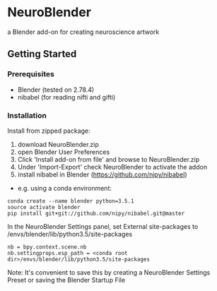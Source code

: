 # NeuroBlender
a Blender add-on for creating neuroscience artwork

## Getting Started

### Prerequisites
- Blender (tested on 2.78.4)
- nibabel (for reading nifti and gifti)

### Installation
Install from zipped package:
1. download NeuroBlender.zip
2. open Blender User Preferences
3. Click 'Install add-on from file' and browse to NeuroBlender.zip
4. Under 'Import-Export' check NeuroBlender to activate the addon
5. install nibabel in Blender (https://github.com/nipy/nibabel)
- e.g. using a conda environment:
```
conda create --name blender python=3.5.1
source activate blender
pip install git+git://github.com/nipy/nibabel.git@master
```
In the NeuroBlender Settings panel, set External site-packages to 
<conda root dir>/envs/blender/lib/python3.5/site-packages
```
nb = bpy.context.scene.nb
nb.settingprops.esp_path = <conda root dir>/envs/blender/lib/python3.5/site-packages
```
Note: It's convenient to save this by creating a NeuroBlender Settings Preset or saving the Blender Startup File
